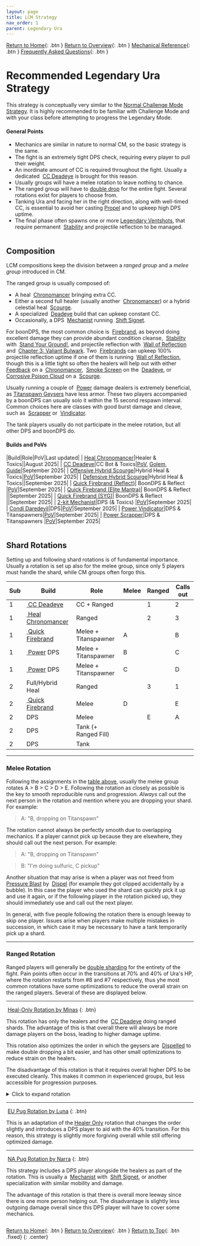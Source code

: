 ```yaml
---
layout: page
title: LCM Strategy
nav_order: 1
parent: Legendary Ura
---
```


[Return to Home](../index.html){: .btn } [Return to Overview](./overview.html){: .btn } [Mechanical Reference](./mechanics.html){: .btn } [Frequently Asked Questions](./faq.html){: .btn }

# Recommended Legendary Ura Strategy

This strategy is conceptually very similar to the [Normal Challenge Mode Strategy](../ura/strategy.html). It is highly recommended to be familiar with Challenge Mode and with your class before attempting to progress the Legendary Mode.

#### General Points
- Mechanics are similar in nature to normal CM, so the basic strategy is the same.
- The fight is an extremely tight DPS check, requiring every player to pull their weight.
- An inordinate amount of CC is required throughout the fight. Usually a dedicated <img class='inline deadeye'> [CC Deadeye] is brought for this reason.
- Usually groups will have a melee rotation to leave nothing to chance.
- The ranged group will have to [double drop](../ura/strategy.html/#double-sharding-toxic-geysers) for the entire fight. Several rotations exist for players to choose from.
- Tanking Ura and facing her in the right direction, along with well-timed CC, is essential to avoid her casting [Propel] and to upkeep high DPS uptime.
- The final phase often spawns one or more [Legendary Ventshots], that require permanent <img class='inline stability'> [Stability] and projectile reflection to be managed.

<img class='divider'>

## Composition

LCM compositions keep the division between a _ranged group_ and a _melee group_ introduced in CM.

The ranged group is usually composed of:
- A heal <img class='inline chrono'> [Chronomancer] bringing extra CC.
- Either a second full healer (usually another <img class='inline chrono'> [Chronomancer]) or a hybrid celestial heal <img class='inline scourge'> [Scourge].
- A specialized <img class='inline deadeye'> [Deadeye] build that can upkeep constant CC.
- Occasionally, a DPS <img class='inline mechanist'> [Mechanist] running <img class='inline shift'> [Shift Signet].

For boonDPS, the most common choice is <img class='inline firebrand'> [Firebrand], as beyond doing excellent damage they can provide abundant condition cleanse, <img class='inline stability'> [Stability] with <img class='inline stand-ground'> [Stand Your Ground!], and projectile reflection with <img class='inline wall-reflect'> [Wall of Reflection] and <img class='inline bulwark'> [Chapter 3: Valiant Bulwark]. Two <img class='inline firebrand'> [Firebrands] can upkeep 100% projectile reflection uptime if one of them is running <img class='inline wall-reflect'> [Wall of Reflection], though this is a little tight so often the healers will help out with either <img class='inline feedback'> [Feedback] on a <img class='inline chrono'> [Chronomancer], <img class='inline smoke-screen'> [Smoke Screen] on the <img class='inline deadeye'> [Deadeye], or <img class='inline cpc'> [Corrosive Poison Cloud] on a <img class='inline scourge'> [Scourge].

Usually running a couple of <img class='inline power'> [Power] damage dealers is extremely beneficial, as [Titanspawn Geysers] have less armor. These two players accompanied by a boonDPS can usually solo it within the 15 second respawn interval. Common choices here are classes with good burst damage and cleave, such as <img class='inline scrapper'> [Scrapper] or <img class='inline vindicator'> [Vindicator].

The tank players usually do not participate in the melee rotation, but all other DPS and boonDPS do.

#### Builds and PoVs

|Build|Role|PoV|Last updated|
|<img class='inline chrono'> [Heal Chronomancer](https://gw2skills.net/editor/?PigEQiWmBzCrhNiH9karD-DSRYjR1VPSIFlRLpQ6VluvGCSo83S7bWQFA-e)|Healer & Toxics||August 2025|
|<img class='inline deadeye'> [CC Deadeye](https://gw2skills.net/editor/?PagEQjWWADkJx2Ym4xad92A-DyIY1oivMapCCLFc82gK0HUB-e)|CC Bot & Toxics|[PoV](https://youtu.be/hxm8MSuFuyo), [Golem](https://youtu.be/vH_CbAcGEjo), [Guide](https://docs.google.com/presentation/d/19xXTt8iPkvoDVG_I_TEQOd_Xyw4R6ZdB90SOWWzzh4M)|September 2025|
|<img class='inline scourge'> [Offensive Hybrid Scourge](https://gw2skills.net/editor/?PSAFo8FbYZGsPGILiNiF711rH-DyIY1on/M6SKkrKQh/KGSQsHeNB4BDUB-e)|Hybrid Heal & Toxics|[PoV](https://youtu.be/0skBqF5KlFA)|September 2025|
|<img class='inline scourge'> [Defensive Hybrid Scourge](https://gw2skills.net/editor/?PSwAo+ZlZwiYfsH2ImqXXveA-DyIY1oj/U6SCkqIIXFQ6CBD/rYIBxe41AiHMQFA-e)|Hybrid Heal & Toxics||September 2025|
|<img class='inline firebrand'> [Quick Firebrand (Reflect)](https://en.gw2skills.net/editor/?PWyAo+rlRExe6ZQBttkGZkW0WbPTA-DSJYyRL/hkjkKBFQHCBF+r4IBxW41AiPNQFA-e)| BoonDPS & Reflect |[PoV](https://youtu.be/J5zNxbxZInI)|September 2025|
|<img class='inline firebrand'> [Quick Firebrand (Elite Mantra)](https://en.gw2skills.net/editor/?PWyAo+rlRExe6ZQBtukmZkW0WbPTA-DSJYyRL/hkjkKBFQHCBx+r4IBxW41sjPNQFA-e)| BoonDPS & Reflect ||September 2025|
|<img class='inline firebrand'> [Quick Firebrand (SYG)](https://en.gw2skills.net/editor/?PWyAo+rlRExe6ZQBNskGZkW0WbPTA-DSJYyRL/hkjkKBFQHCBF+r4IBxW41AiPNQFA-e)| BoonDPS & Reflect ||September 2025|
|<img class='inline mechanist'> [2-kit Mechanist](https://snowcrows.com/builds/raids/engineer/condition-mechanist-two-kits)|DPS (& Toxics) |[PoV](https://youtu.be/YZA5kr7REVg)|September 2025|
|<img class='inline daredevil'> [Condi Daredevil](https://gw2skills.net/editor/?PagAgilRwOYfMKWJO2W1NNA-DSJYmRD/ZUgCoDJgC/VEgA1AvmZ8gBA-e)|DPS|[PoV](https://www.youtube.com/watch?v=YQ4ZJvkXoEA)|September 2025|
|<img class='inline vindicator'> [Power Vindicator](https://gw2skills.net/editor/?PmyAExzlxQmMP6k1RpMOClRSqMCqkJ7lasC-DSRYBRN33cQgHSmSggFCVoCk5dijEG7h3i+LYQFA-e)|DPS & Titanspawners|[PoV](https://youtu.be/sgiPQ1FeqLI)|September 2025|
|<img class='inline scrapper'> [Power Scrapper](https://gw2skills.net/editor/?PeQAIlJw0YcsNWKO2LvteA-DSRYBRBH2cQnnRtSgKUAy8bRQCjNwrhCnRgKA-e)|DPS & Titanspawners |[PoV](https://www.youtube.com/watch?v=d82vtsmHL38)|September 2025|

<img class=divider>

## Shard Rotations

Setting up and following shard rotations is of fundamental importance. Usually a rotation is set up also for the melee group, since only 5 players must handle the shard, while CM groups often forgo this.

<div>
<table class="fl-table padded">
    <thead>
        <tr>
            <th>Sub</th>
            <th>Build</th>
            <th>Role</th>
            <th>Melee</th>
            <th>Ranged</th>
            <th>Calls out</th>
        </tr>
    </thead>
    <tbody>
        <tr>
            <td class='phase1'>1</td>
            <td><a href="https://gw2skills.net/editor/?PagEQjWWADkJx2Ym4xad92A-DyIY1oivMapCCLFc82gK0HUB-e"><img class='inline deadeye'> CC Deadeye</a></td>
            <td>CC + Ranged</td>
            <td></td>
            <td>1</td>
            <td>2</td>
        </tr>
        <tr>
            <td class='phase1'>1</td>
            <td><a href="https://gw2skills.net/editor/?PigEQiWmBzCrhNiH9karD-DSRYjR1VPSIFlRLpQ6VluvGCSo83S7bWQFA-e"><img class='inline chrono'> Heal Chronomancer</a></td>
            <td>Ranged</td>
            <td></td>
            <td>2</td>
            <td>3</td>
        </tr>
        <tr>
            <td class='phase1'>1</td>
            <td><a href="https://gw2skills.net/editor/?PWyAo+rlRExe6ZQBttkGZkW0WbPTA-DSJYyRL/hkjkKBFQHCBF+r4IBxW41AiPNQFA-e"><img class='inline firebrand'> Quick Firebrand</a></td>
            <td>Melee + Titanspawner</td>
            <td>A</td>
            <td></td>
            <td>B</td>
        </tr>
        <tr>
            <td class='phase1'>1</td>
            <td><a href="https://wiki.guildwars2.com/wiki/Power"><img class='inline power'> Power</a> DPS</td>
            <td>Melee + Titanspawner</td>
            <td>B</td>
            <td></td>
            <td>C</td>
        </tr>
        <tr>
            <td class='phase1'>1</td>
            <td><a href="https://wiki.guildwars2.com/wiki/Power"><img class='inline power'> Power</a> DPS</td>
            <td>Melee + Titanspawner</td>
            <td>C</td>
            <td></td>
            <td>D</td>
        </tr>
        <tr>
            <td class='phase2'>2</td>
            <td>Full/Hybrid Heal</td>
            <td>Ranged</td>
            <td></td>
            <td>3</td>
            <td>1</td>
        </tr>
        <tr>
            <td class='phase2'>2</td>
            <td><a href="https://gw2skills.net/editor/?PWyAo+rlRExe6ZQBttkGZkW0WbPTA-DSJYyRL/hkjkKBFQHCBF+r4IBxW41AiPNQFA-e"><img class='inline firebrand'> Quick Firebrand</a></td>
            <td>Melee</td>
            <td>D</td>
            <td></td>
            <td>E</td>
        </tr>
        <tr>
            <td class='phase2'>2</td>
            <td>DPS</td>
            <td>Melee</td>
            <td></td>
            <td>E</td>
            <td>A</td>
        </tr>
        <tr>
            <td class='phase2'>2</td>
            <td>DPS</td>
            <td>Tank (+ Ranged Fill)</td>
            <td></td>
            <td></td>
            <td></td>
        </tr>
        <tr>
            <td class='phase2'>2</td>
            <td>DPS</td>
            <td>Tank</td>
            <td></td>
            <td></td>
            <td></td>
        </tr>
    </tbody>
</table>
</div>

---

### Melee Rotation
Following the assignments in the [table above](#first-subgroup), usually the melee group rotates A > B > C > D > E. Following the rotation as closely as possible is the key to smooth reproducible runs and progression. _Always_ call out the next person in the rotation and mention where you are dropping your shard. For example:

> A: "B, dropping on Titanspawn"

The rotation cannot always be perfectly smooth due to overlapping mechanics. If a player cannot pick up because they are elsewhere, they should call out the next person. For example:

> A: "B, dropping on Titanspawn"

> B: "I'm doing sulfuric, C pickup"

Another situation that may arise is when a player was not freed from [Pressure Blast] by <img class='inline dispel'> [Dispel] (for example they got clipped accidentally by a bubble). In this case the player who used the shard can quickly pick it up and use it again, or if the following player in the rotation picked up, they should immediately use and call out the next player.

In general, with five people following the rotation there is enough leeway to skip one player. Issues arise when players make multiple mistakes in succession, in which case it may be necessary to have a tank temporarily pick up a shard.

---

### Ranged Rotation

Ranged players will generally be [double sharding](../ura/strategy.html/#double-sharding-toxic-geysers) for the entirety of the fight. Pain points often occur in the transitions at 70% and 40% of Ura's HP, where the rotation restarts from #8 and #7 respectively, thus yhe most common rotations have some optimizations to reduce the overall strain on the ranged players. Several of these are displayed below.

---

<img class='inline sheets'> [Heal-Only Rotation by Minas](https://docs.google.com/spreadsheets/d/18a4OXN5U8gqNg8eI7LLdyj6YZwHlVMm8bcH1rhdfXps)
{: .btn}

This rotation has only the healers and the <img class='inline deadeye'> [CC Deadeye] doing ranged shards. The advantage of this is that overall there will always be more damage players on the boss, leading to higher damage uptime.

This rotation also optimizes the order in which the geysers are <img class='inline dispel'> [Dispelled] to make double dropping a bit easier, and has other small optimizations to reduce strain on the healers.

The disadvantage of this rotation is that it requires overall higher DPS to be executed cleanly. This makes it common in experienced groups, but less accessible for progression purposes.

<details>
<summary>Click to expand rotation</summary>
<table class="fl-table">
    <thead>
    <tr>
        <th width='fit-content'>Phase</th><th>Geyser</th><th>Pick Up</th><th>Use</th><th>Notes</th>
    </tr>
    </thead>
    <tbody>
    <tr>
        <td class=phase1>1</td>
        <td>1</td>
        <td class=de_red><img class='inline deadeye'> CC DE</td>
        <td class=de_red><img class='inline deadeye'> CC DE</td>
        <td>Picked up before starting the fight.</td>
    </tr>
    <tr>
        <td class=phase1>1</td>
        <td>2</td>
        <td class=de_red><img class='inline deadeye'> CC DE</td>
        <td class=ch_pur><img class='inline chrono'> Heal 1</td>
        <td></td>
    </tr>
    <tr>
        <td class=phase1>1</td>
        <td>3</td>
        <td class=ch_pur><img class='inline chrono'> Heal 1</td>
        <td class=ch_pur><img class='inline chrono'> Heal 1</td>
        <td></td>
    </tr>
    <tr>
        <td class=phase1>1</td>
        <td>4</td>
        <td class=ch_pur><img class='inline chrono'> Heal 1</td>
        <td class=ch_gre><img class='inline chrono'> Heal 2</td>
        <td></td>
    </tr>
    <tr>
        <td class=phase1>1</td>
        <td>5</td>
        <td class=ch_gre><img class='inline chrono'> Heal 2</td>
        <td class=ch_gre><img class='inline chrono'> Heal 2</td>
        <td></td>
    </tr>
    <tr>
        <td class=phase1>1</td>
        <td>6</td>
        <td class=ch_gre><img class='inline chrono'> Heal 2</td>
        <td class=de_red><img class='inline deadeye'> CC DE</td>
        <td></td>
    </tr>
    <tr>
        <td class=phase1>1</td>
        <td>8</td>
        <td class=de_red><img class='inline deadeye'> CC DE</td>
        <td class=de_red><img class='inline deadeye'> CC DE</td>
        <td>Skip 7 for now</td>
    </tr>
    <tr>
        <td class=phase1>1</td>
        <td>9</td>
        <td class=de_red><img class='inline deadeye'> CC DE</td>
        <td class=ch_pur><img class='inline chrono'> Heal 1</td>
        <td></td>
    </tr>
    <tr>
        <td class=phase1>1</td>
        <td>7</td>
        <td class=ch_pur><img class='inline chrono'> Heal 1</td>
        <td class=ch_pur><img class='inline chrono'> Heal 1</td>
        <td>CC after #9, then <img class='inline dispel'> Dispel once #10 spawns.</td>
    </tr>
    <tr>
        <td class=phase1>1</td>
        <td>10</td>
        <td class=ch_pur><img class='inline chrono'> Heal 1</td>
        <td class=ch_gre><img class='inline chrono'> Heal 2</td>
        <td><img class='inline dispel'> Dispel but do not CC.</td>
    </tr>
    <tr>
        <td class="phase1-late">1</td>
        <td>11</td>
        <td>Melee</td>
        <td>Melee</td>
        <td><img class='inline chrono'> Chrono CCs it and the melee group <img class='inline dispel'> Dispels after the toilet.</td>
    </tr>
    <tr>
        <td class="phase1-late">1</td>
        <td>12</td>
        <td></td>
        <td></td>
        <td>Ignore for now, reset it after #9.</td>
    </tr>
    <tr>
        <td class=phase2>2</td>
        <td>8</td>
        <td class=ch_gre><img class='inline chrono'> Heal 2</td>
        <td class=ch_gre><img class='inline chrono'> Heal 2</td>
        <td></td>
    </tr>
    <tr>
        <td class=phase2>2</td>
        <td>9</td>
        <td class=ch_gre><img class='inline chrono'> Heal 2</td>
        <td class=de_red><img class='inline deadeye'> CC DE</td>
        <td></td>
    </tr>
    <tr>
        <td class=phase2>2</td>
        <td>10</td>
        <td></td>
        <td></td>
        <td>CC 12 seconds after #9 spawns.</td>
    </tr>
    <tr>
        <td class=phase2>2</td>
        <td>11</td>
        <td class=de_red><img class='inline deadeye'> CC DE</td>
        <td class=de_red><img class='inline deadeye'> CC DE</td>
        <td>#11 always must be CC'd be the <img class='inline chrono'> Chrono.</td>
    </tr>
    <tr>
        <td class=phase2>2</td>
        <td>12</td>
        <td class=de_red><img class='inline deadeye'> CC DE</td>
        <td class=ch_pur><img class='inline chrono'> Heal 1</td>
        <td></td>
    </tr>
    <tr>
        <td class=phase2>2</td>
        <td>13</td>
        <td class=ch_pur><img class='inline chrono'> Heal 1</td>
        <td class=ch_pur><img class='inline chrono'> Heal 1</td>
        <td></td>
    </tr>
    <tr>
        <td class=phase2>2</td>
        <td>14</td>
        <td class=ch_pur><img class='inline chrono'> Heal 1</td>
        <td class=ch_gre><img class='inline chrono'> Heal 2</td>
        <td></td>
    </tr>
    <tr>
        <td class=phase2>2</td>
        <td>1</td>
        <td class=ch_gre><img class='inline chrono'> Heal 2</td>
        <td class=ch_gre><img class='inline chrono'> Heal 2</td>
        <td></td>
    </tr>
    <tr>
        <td class=phase2>2</td>
        <td>2</td>
        <td class=ch_gre><img class='inline chrono'> Heal 2</td>
        <td class=de_red><img class='inline deadeye'> CC DE</td>
        <td></td>
    </tr>
    <tr>
        <td class=phase2>2</td>
        <td>3</td>
        <td class=de_red><img class='inline deadeye'> CC DE</td>
        <td class=de_red><img class='inline deadeye'> CC DE</td>
        <td></td>
    </tr>
    <tr>
        <td class="phase2-late">2</td>
        <td>4</td>
        <td class=de_red><img class='inline deadeye'> CC DE</td>
        <td class=ch_pur><img class='inline chrono'> Heal 1</td>
        <td>If it doesn't spawn, the <img class='inline deadeye'> Deadeye will continue from #8.</td>
    </tr>
    <tr>
        <td class="phase2-late">2</td>
        <td>5</td>
        <td class=ch_pur><img class='inline chrono'> Heal 1</td>
        <td class=ch_pur><img class='inline chrono'> Heal 1</td>
        <td>Might spawn in progression.</td>
    </tr>
    <tr>
        <td class="phase2-late">2</td>
        <td>6</td>
        <td class=ch_pur><img class='inline chrono'> Heal 1</td>
        <td class=ch_gre><img class='inline chrono'> Heal 2</td>
        <td>Might spawn in progression.</td>
    </tr>
    <tr>
        <td class="phase3">3</td>
        <td>8</td>
        <td class=ch_gre><img class='inline chrono'> Heal 2</td>
        <td class=ch_gre><img class='inline chrono'> Heal 2</td>
        <td>Ignore #7 for now.</td>
    </tr>
    <tr>
        <td class="phase3">3</td>
        <td>9</td>
        <td class=ch_gre><img class='inline chrono'> Heal 2</td>
        <td class=de_red><img class='inline deadeye'> CC DE</td>
        <td></td>
    </tr>
    <tr>
        <td class="phase3">3</td>
        <td>7</td>
        <td class=de_red><img class='inline deadeye'> CC DE</td>
        <td class=de_red><img class='inline deadeye'> CC DE</td>
        <td>CC after #9, then <img class='inline dispel'> Dispel once #10 spawns.</td>
    </tr>
    <tr>
        <td class="phase3">3</td>
        <td>10</td>
        <td class=de_red><img class='inline deadeye'> CC DE</td>
        <td class=ch_pur><img class='inline chrono'> Heal 1</td>
        <td></td>
    </tr>
    <tr>
        <td class="phase3">3</td>
        <td>11</td>
        <td class=ch_pur><img class='inline chrono'> Heal 1</td>
        <td class=ch_pur><img class='inline chrono'> Heal 1</td>
        <td>Must be CC'd by the <img class='inline chrono'> Chronomancer.</td>
    </tr>
    <tr>
        <td class="phase3">3</td>
        <td>12</td>
        <td class=ch_pur><img class='inline chrono'> Heal 1</td>
        <td class=ch_gre><img class='inline chrono'> Heal 2</td>
        <td></td>
    </tr>
    <tr>
        <td class="phase3">3</td>
        <td>13</td>
        <td class=ch_gre><img class='inline chrono'> Heal 2</td>
        <td class=ch_gre><img class='inline chrono'> Heal 2</td>
        <td></td>
    </tr>
    <tr>
        <td class="phase3">3</td>
        <td>14</td>
        <td class=ch_gre><img class='inline chrono'> Heal 2</td>
        <td class=de_red><img class='inline deadeye'> CC DE</td>
        <td></td>
    </tr>
    <tr>
        <td class="phase3">3</td>
        <td>1</td>
        <td class=de_red><img class='inline deadeye'> CC DE</td>
        <td class=de_red><img class='inline deadeye'> CC DE</td>
        <td></td>
    </tr>
    <tr>
        <td class="phase3">3</td>
        <td>2</td>
        <td class=de_red><img class='inline deadeye'> CC DE</td>
        <td class=ch_pur><img class='inline chrono'> Heal 1</td>
        <td></td>
    </tr>
    <tr>
        <td class="phase3">3</td>
        <td>3</td>
        <td class=ch_pur><img class='inline chrono'> Heal 1</td>
        <td class=ch_pur><img class='inline chrono'> Heal 1</td>
        <td></td>
    </tr>
    <tr>
        <td class="phase3">3</td>
        <td>4</td>
        <td class=ch_pur><img class='inline chrono'> Heal 1</td>
        <td class=ch_gre><img class='inline chrono'> Heal 2</td>
        <td></td>
    </tr>
    <tr>
        <td class="phase3">3</td>
        <td>5</td>
        <td class=ch_gre><img class='inline chrono'> Heal 2</td>
        <td class=ch_gre><img class='inline chrono'> Heal 2</td>
        <td></td>
    </tr>
    <tr>
        <td class="phase3">3</td>
        <td>6</td>
        <td class=ch_gre><img class='inline chrono'> Heal 2</td>
        <td class=de_red><img class='inline deadeye'> CC DE</td>
        <td></td>
    </tr>
    <tr>
        <td class="phase3">3</td>
        <td>8</td>
        <td class=de_red><img class='inline deadeye'> CC DE</td>
        <td class=de_red><img class='inline deadeye'> CC DE</td>
        <td>Ignore #7 for now.</td>
    </tr>
    <tr>
        <td class="phase3-late">3</td>
        <td>9</td>
        <td class=de_red><img class='inline deadeye'> CC DE</td>
        <td class=ch_pur><img class='inline chrono'> Heal 1</td>
        <td>In p4 the <img class='inline deadeye'> Deadeye only CCs the boss. Healers CC the geysers.</td>
    </tr>
    <tr>
        <td class="phase3-late">3</td>
        <td>7</td>
        <td class=ch_pur><img class='inline chrono'> Heal 1</td>
        <td class=ch_pur><img class='inline chrono'> Heal 1</td>
        <td>CC after #9, then <img class='inline dispel'> Dispel once #10 spawns.</td>
    </tr>
    <tr>
        <td class="phase3-late">3</td>
        <td>10</td>
        <td class=ch_pur><img class='inline chrono'> Heal 1</td>
        <td class=ch_gre><img class='inline chrono'> Heal 2</td>
        <td>In p4 the <img class='inline deadeye'> Deadeye only CCs the boss. Healers CC the geysers.</td>
    </tr>
    <tr>
        <td class="phase3">3</td>
        <td>11</td>
        <td class=ch_gre><img class='inline chrono'> Heal 2</td>
        <td class=ch_gre><img class='inline chrono'> Heal 2</td>
        <td>Heal 2 CCs with <img class='inline cs'> + <img class='inline moa'> & <img class='inline domination'> or <img class='inline senility'></td>
    </tr>
    <tr>
        <td class="phase4">4</td>
        <td>12</td>
        <td class=ch_gre><img class='inline chrono'> Heal 2</td>
        <td class=de_red><img class='inline deadeye'> CC DE</td>
        <td>Heal 2 CCs with <img class='inline moa'> & <img class='inline domination'> or <img class='inline senility'></td>
    </tr>
    <tr>
        <td class="phase4">4</td>
        <td>13</td>
        <td class=de_red><img class='inline deadeye'> CC DE</td>
        <td class=de_red><img class='inline deadeye'> CC DE</td>
        <td>Heal 1 CCs with <img class='inline cs'> + <img class='inline moa'> & <img class='inline domination'> or <img class='inline senility'></td>
    </tr>
    <tr>
        <td class="phase4">4</td>
        <td>14</td>
        <td class=de_red><img class='inline deadeye'> CC DE</td>
        <td class=ch_pur><img class='inline chrono'> Heal 1</td>
        <td>Heal 1 CCs with <img class='inline moa'> & <img class='inline domination'> or <img class='inline senility'></td>
    </tr>
    </tbody>
</table>
</details>

---

<img class='inline sheets'> [EU Pug Rotation by Luna](https://docs.google.com/spreadsheets/d/1IGCWOLWRkC8AlaJvVupbUTj5jzGbdBhzeBF7cd9MFV0)
{: .btn}

This is an adaptation of the [Healer Only](#healer-only-rotation) rotation that changes the order slightly and introduces a DPS player to aid with the 40% transition. For this reason, this strategy is slightly more forgiving overall while still offering optimized damage.

---

<img class='inline sheets'> [NA Pug Rotation by Narra](https://docs.google.com/spreadsheets/d/1slMSuj0KzgsFcr7aw0GdmeLDfnRK7tOdepiWoKbMSR4)
{: .btn}

This strategy includes a DPS player alongside the healers as part of the rotation. This is usually a <img class='inline mechanist'> [Mechanist] with <img class='inline shift'> [Shift Signet], or another specialization with similar mobility and damage.

The advantage of this rotation is that there is overall more leeway since there is one more person helping out. The disadvantage is slightly less outgoing damage overall since this DPS player will have to cover some mechanics.

<img class=divider>

[Return to Home](../index.html){: .btn } [Return to Overview](overview.html){: .btn } [Return to Top](#recommended-legendary-ura-strategy){: .btn .fixed}
{: .center}

[Bloodstone Shard]: ../ura/mechanics.html#bloodstone-shards
[Bloodstone Shards]: ../ura/mechanics.html#bloodstone-shards
[Toxic Geyser]: ../ura/mechanics.html#toxic-geysers
[Toxic Geysers]: ../ura/mechanics.html#toxic-geysers
[Sulfuric Geyser]: ../ura/mechanics.html#sulfuric-geysers
[Sulfuric Geysers]: ../ura/mechanics.html#sulfuric-geysers
[Dispel]: ../ura/mechanics.html#-dispel
[Dispelled]: ../ura/mechanics.html#-dispel
[Titanspawn Geyser]: ../ura/mechanics.html#titanspawn-geysers
[Titanspawn Geysers]: ../ura/mechanics.html#titanspawn-geysers
[Create Titanspawn Geyser]: ../ura/mechanics.html#titanspawn-geysers
[Pressure Blast]: ../ura/mechanics.html#pressure-blast
[Pressure Blasts]: ../ura/mechanics.html#pressure-blast
[Titanic Resistance]: ../ura/mechanics.html#-titanic-resistance
[Champion Fumaroller]: ../ura/mechanics.html#champion-fumaroller
[Champion Fumarollers]: ../ura/mechanics.html#champion-fumaroller
[Legendary Ventshots]: ../ura/mechanics.html#legendary-ventshot
[Bloodstone Saturation]: ../ura/mechanics.html#-bloodstone-saturation
[Propel]: ../ura/mechanics.html#propel
[Autoattack Chain]: ../ura/mechanics.html#autoattack-chain
[Rising Pressure]: ../ura/mechanics.html#-rising-pressure
[Steam Prison]: ../ura/mechanics.html#steam-prison
[Return]: ../ura/mechanics.html#return

[Chrono]: https://wiki.guildwars2.com/wiki/Chronomancer
[Chronomancer]: https://wiki.guildwars2.com/wiki/Chronomancer
[Chronomancers]: https://wiki.guildwars2.com/wiki/Chronomancer
[Deadeye]: https://wiki.guildwars2.com/wiki/Deadeye
[Firebrand]: https://wiki.guildwars2.com/wiki/Firebrand
[Firebrands]: https://wiki.guildwars2.com/wiki/Firebrand
[Scourge]: https://wiki.guildwars2.com/wiki/Scourge
[Scrapper]: https://wiki.guildwars2.com/wiki/Scrapper
[Vindicator]: https://wiki.guildwars2.com/wiki/Vindicator
[Mechanist]: https://wiki.guildwars2.com/wiki/Mechanist
[Willbender]: https://wiki.guildwars2.com/wiki/Willbender
[Power]: https://wiki.guildwars2.com/wiki/Power
[Condition]: https://wiki.guildwars2.com/wiki/Condition_damage
[Conditions]: https://wiki.guildwars2.com/wiki/Condition_damage
[Defiance Bar]: https://wiki.guildwars2.com/wiki/Defiance_bar
[Aegis]: https://wiki.guildwars2.com/wiki/Aegis
[Stability]: https://wiki.guildwars2.com/wiki/Stability
[Dimensional Aperture]: https://wiki.guildwars2.com/wiki/Dimensional_Aperture
[Superspeed]: https://wiki.guildwars2.com/wiki/Superspeed
[Invulnerable]: https://wiki.guildwars2.com/wiki/Invulnerability
[Wall of Reflection]: https://wiki.guildwars2.com/wiki/Wall_of_Reflection
[Stand Your Ground!]: https://wiki.guildwars2.com/wiki/%22Stand_Your_Ground!%22
[Chapter 3: Valiant Bulwark]: https://wiki.guildwars2.com/wiki/Chapter_3:_Valiant_Bulwark
[Smoke Screen]: https://wiki.guildwars2.com/wiki/Smoke_Screen
[Corrosive Poison Cloud]: https://wiki.guildwars2.com/wiki/Corrosive_poison_cloud
[Feedback]: https://wiki.guildwars2.com/wiki/Feedback
[Shift Signet]: https://wiki.guildwars2.com/wiki/Shift_Signet

[CC Deadeye]: https://gw2skills.net/editor/?PagEQjWWADkJx2Ym4xad92A-DyIY1oivMapCCLFc82gK0HUB-e